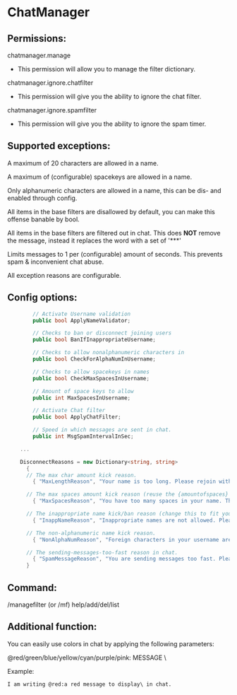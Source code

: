 # ChatManager

## Permissions:

chatmanager.manage
- This permission will allow you to manage the filter dictionary.

chatmanager.ignore.chatfilter
- This permission will give you the ability to ignore the chat filter.

chatmanager.ignore.spamfilter
- This permission will give you the ability to ignore the spam timer.

## Supported exceptions:

A maximum of 20 characters are allowed in a name.

A maximum of (configurable) spacekeys are allowed in a name.

Only alphanumeric characters are allowed in a name, this can be dis- and enabled through config.

All items in the base filters are disallowed by default, you can make this offense banable by bool.

All items in the base filters are filtered out in chat. This does **NOT** remove the message, instead it replaces the word with a set of '***'

Limits messages to 1 per (configurable) amount of seconds. This prevents spam & inconvenient chat abuse.

All exception reasons are configurable.

## Config options:

```csharp
		// Activate Username validation
		public bool ApplyNameValidator;

		// Checks to ban or disconnect joining users
		public bool BanIfInappropriateUsername;

		// Checks to allow nonalphanumeric characters in
		public bool CheckForAlphaNumInUsername;

		// Checks to allow spacekeys in names
		public bool CheckMaxSpacesInUsername;

		// Amount of space keys to allow
		public int MaxSpacesInUsername;

		// Activate Chat filter
		public bool ApplyChatFilter;

		// Speed in which messages are sent in chat.
		public int MsgSpamIntervalInSec;

    ...

    DisconnectReasons = new Dictionary<string, string>
      {
      // The max char amount kick reason.
        { "MaxLengthReason", "Your name is too long. Please rejoin with a shorter name. Maximum amount of characters is 20." },

      // The max spaces amount kick reason (reuse the {amountofspaces} tag to replace this value with the MaxSpacesInUsername value).
        { "MaxSpacesReason", "You have too many spaces in your name. The maximum allowed is {amountofspaces}. Please rejoin with a shorter name." },

      // The inappropriate name kick/ban reason (change this to fit your preference for banning or kicking).
        { "InappNameReason", "Inappropriate names are not allowed. Please rejoin with a tolerable name." },

      // The non-alphanumeric name kick reason.
        { "NonAlphaNumReason", "Foreign characters in your username are now allowed. Please rejoin with only alphanumeric characters." },

      // The sending-messages-too-fast reason in chat.
        { "SpamMessageReason", "You are sending messages too fast. Please slow down." }
      }
```

## Command:

/managefilter (or /mf) help/add/del/list

## Additional function:

You can easily use colors in chat by applying the following parameters:

@red/green/blue/yellow/cyan/purple/pink: MESSAGE \

Example:

`I am writing @red:a red message to display\ in chat.`
